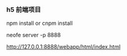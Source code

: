 ###  h5 前端项目

npm install  or cnpm install

neofe server -p 8888

http://127.0.0.1:8888/webapp/html/index.html
